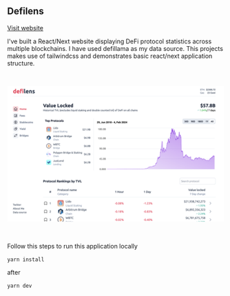 ## Defilens

<a href="https://defilens.xyz" target="_black">Visit website</a>

I've built a React/Next website displaying DeFi protocol statistics across multiple blockchains. I have used defillama as my data source. This projects makes use of tailwindcss and demonstrates basic react/next application structure.

&nbsp;

<p align="center">
    <img src="/public/defilens.png" width="600" />
</p>

&nbsp;

Follow this steps to run this application locally

```
yarn install
```

after

```
yarn dev
```

